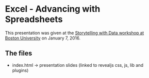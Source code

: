 # Excel - Advancing with Spreadsheets 

This presentation was given at the [Storytelling with Data workshop at Boston University](http://www.bu.edu/com/data-storytelling/) on January 7, 2016. 

## The files 

 - index.html -> presentation slides (linked to revealjs css, js, lib and plugins)